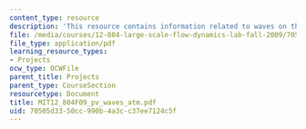 ```yaml
---
content_type: resource
description: 'This resource contains information related to waves on the tropopause. '
file: /media/courses/12-804-large-scale-flow-dynamics-lab-fall-2009/70505d3350cc990b4a3cc37ee7124c5f_MIT12_804F09_pv_waves_atm.pdf
file_type: application/pdf
learning_resource_types:
- Projects
ocw_type: OCWFile
parent_title: Projects
parent_type: CourseSection
resourcetype: Document
title: MIT12_804F09_pv_waves_atm.pdf
uid: 70505d33-50cc-990b-4a3c-c37ee7124c5f
---
```

